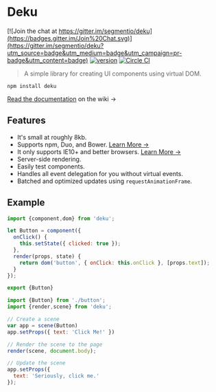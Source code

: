 # Deku

[![Join the chat at https://gitter.im/segmentio/deku](https://badges.gitter.im/Join%20Chat.svg)](https://gitter.im/segmentio/deku?utm_source=badge&utm_medium=badge&utm_campaign=pr-badge&utm_content=badge) [![version](https://img.shields.io/npm/v/deku.svg?style=flat-square)](https://www.npmjs.com/package/deku) [![Circle CI](https://img.shields.io/circleci/project/BrightFlair/PHP.Gt.svg?style=flat-square)](https://circleci.com/gh/segmentio/deku)

> A simple library for creating UI components using virtual DOM.

```
npm install deku
``` 

[Read the documentation](https://github.com/segmentio/deku/wiki) on the wiki &rarr;

## Features

* It's small at roughly 8kb. 
* Supports npm, Duo, and Bower. [Learn More &rarr;](https://github.com/segmentio/deku/wiki/Installing)
* It only supports IE10+ and better browsers. [Learn More &rarr;](https://github.com/segmentio/deku/wiki#browser-support)
* Server-side rendering.
* Easily test components.
* Handles all event delegation for you without virtual events.
* Batched and optimized updates using `requestAnimationFrame`.

## Example

```js
import {component,dom} from 'deku';

let Button = component({
  onClick() {
    this.setState({ clicked: true });
  },
  render(props, state) {
    return dom('button', { onClick: this.onClick }, [props.text]);
  }
});

export {Button}
```

```js
import {Button} from './button';
import {render,scene} from 'deku';

// Create a scene
var app = scene(Button)
app.setProps({ text: 'Click Me!' })

// Render the scene to the page
render(scene, document.body);

// Update the scene
app.setProps({
  text: 'Seriously, click me.'
});
```
